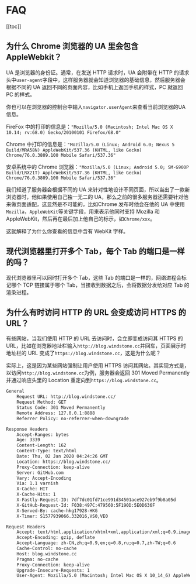 # FAQ

[[toc]]

## 为什么 Chrome 浏览器的 UA 里会包含 AppleWebkit？

UA 是浏览器的身份证。通常，在发送 HTTP 请求时，UA 会附带在 HTTP 的请求头中`user-agent`字段中，这样服务器就会知道浏览器的基础信息，然后服务器会根据不同的 UA 返回不同的页面内容，比如手机上返回手机的样式，PC 就返回 PC 的样式。

你也可以在浏览器的控制台中输入`navigator.userAgent`来查看当前浏览器的UA信息。

FireFox 中的打印的信息是：`"Mozilla/5.0 (Macintosh; Intel Mac OS X 10.14; rv:68.0) Gecko/20100101 Firefox/68.0"`

Chrome 中打印的信息是：`"Mozilla/5.0 (Linux; Android 6.0; Nexus 5 Build/MRA58N) AppleWebKit/537.36 (KHTML, like Gecko) Chrome/76.0.3809.100 Mobile Safari/537.36"`

安卓系统中的 Chrome 浏览器：`"Mozilla/5.0 (Linux; Android 5.0; SM-G900P Build/LRX21T) AppleWebKit/537.36 (KHTML, like Gecko) Chrome/76.0.3809.100 Mobile Safari/537.36"`

我们知道了服务器会根据不同的 UA 来针对性地设计不同页面，所以当出了一款新浏览器时，他如果使用自己独一无二的 UA，那么之前的很多服务器还需要针对他来做页面适配，这显然是不可能的，比如Chrome 发布时他会在他的 UA 中使用`Mozilla`，`AppleWebKit`等关键字段，用来表示他同时支持 Mozilla 和 AppleWebKit，然后再在最后加上他自己的标示，如`Chrome/xxx`。

这就解释了为什么你查看的信息中含有 WebKit 字样。

## 现代浏览器里打开多个 Tab，每个 Tab 的端口是一样的吗？

现代浏览器里可以同时打开多个 Tab，这些 Tab 的端口是一样的，网络进程会标记哪个 TCP 链接属于哪个 Tab，当接收到数据之后，会将数据分发给对应 Tab 的渲染进程。

## 为什么有时访问 HTTP 的 URL 会变成访问 HTTPS 的 URL？

有些网站，当我们使用 HTTP 的 URL 去访问时，会立即变成访问其 HTTPS 的 URL，比如在浏览器地址栏输入`http://blog.windstone.cc`并回车，页面展示时地址栏的 URL 变成了`https://blog.windstone.cc`，这是为什么呢？

实际上，这是因为某些网站强制让用户使用 HTTPS 访问其网站。其实现方式是，以访问`http://blog.windstone.cc`为例，服务器会返回 301 Moved Permanently 并通过响应头里的 Location 重定向到`https://blog.windstone.cc`。

```txt
General
    Request URL: http://blog.windstone.cc/
    Request Method: GET
    Status Code: 301 Moved Permanently
    Remote Address: 127.0.0.1:8888
    Referrer Policy: no-referrer-when-downgrade

Response Headers
    Accept-Ranges: bytes
    Age: 3339
    Content-Length: 162
    Content-Type: text/html
    Date: Thu, 02 Jan 2020 04:24:26 GMT
    Location: https://blog.windstone.cc/
    Proxy-Connection: keep-alive
    Server: GitHub.com
    Vary: Accept-Encoding
    Via: 1.1 varnish
    X-Cache: HIT
    X-Cache-Hits: 1
    X-Fastly-Request-ID: 7df7dc01fd71ce991d34501ace927eb9f9b8a05d
    X-GitHub-Request-Id: F038:497C:479560:5F190D:5E0D636F
    X-Served-By: cache-hkg17928-HKG
    X-Timer: S1577939066.332016,VS0,VE0

Request Headers
    Accept: text/html,application/xhtml+xml,application/xml;q=0.9,image/webp,image/apng,*/*;q=0.8,application/signed-exchange;v=b3
    Accept-Encoding: gzip, deflate
    Accept-Language: zh-CN,zh;q=0.9,en;q=0.8,ru;q=0.7,zh-TW;q=0.6
    Cache-Control: no-cache
    Host: blog.windstone.cc
    Pragma: no-cache
    Proxy-Connection: keep-alive
    Upgrade-Insecure-Requests: 1
    User-Agent: Mozilla/5.0 (Macintosh; Intel Mac OS X 10_14_6) AppleWebKit/537.36 (KHTML, like Gecko) Chrome/78.0.3904.108 Safari/537.36
```
